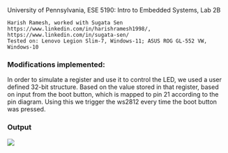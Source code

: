 University of Pennsylvania, ESE 5190: Intro to Embedded Systems, Lab 2B

    Harish Ramesh, worked with Sugata Sen
    https://www.linkedin.com/in/harishramesh1998/, https://www.linkedin.com/in/sugata-sen/
    Tested on: Lenovo Legion Slim-7, Windows-11; ASUS ROG GL-552 VW, Windows-10
    
### Modifications implemented:
In order to simulate a register and use it to control the LED, we used a user defined 32-bit structure. Based on the value stored in that register, based on input from the boot button, which is mapped to pin 21 according to the pin diagram. Using this we trigger the ws2812 every time the boot button was pressed.

### Output
![](https://github.com/harishramesh98/lab-2b-pre/blob/4b0a8d1bf0560f29d67b3642c64581eb847c3691/part_1/images/lab1_op.gif)
